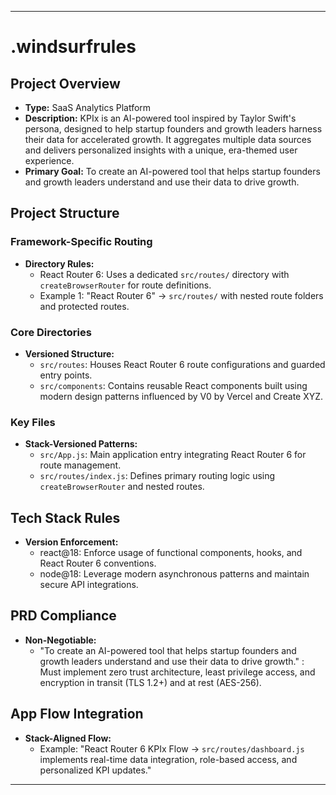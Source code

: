 ---

# .windsurfrules

## Project Overview
- **Type:** SaaS Analytics Platform
- **Description:** KPIx is an AI-powered tool inspired by Taylor Swift's persona, designed to help startup founders and growth leaders harness their data for accelerated growth. It aggregates multiple data sources and delivers personalized insights with a unique, era-themed user experience.
- **Primary Goal:** To create an AI-powered tool that helps startup founders and growth leaders understand and use their data to drive growth.

## Project Structure
### Framework-Specific Routing
- **Directory Rules:**
  - React Router 6: Uses a dedicated `src/routes/` directory with `createBrowserRouter` for route definitions.
  - Example 1: "React Router 6" → `src/routes/` with nested route folders and protected routes.

### Core Directories
- **Versioned Structure:**
  - `src/routes`: Houses React Router 6 route configurations and guarded entry points.
  - `src/components`: Contains reusable React components built using modern design patterns influenced by V0 by Vercel and Create XYZ.

### Key Files
- **Stack-Versioned Patterns:**
  - `src/App.js`: Main application entry integrating React Router 6 for route management.
  - `src/routes/index.js`: Defines primary routing logic using `createBrowserRouter` and nested routes.

## Tech Stack Rules
- **Version Enforcement:**
  - react@18: Enforce usage of functional components, hooks, and React Router 6 conventions.
  - node@18: Leverage modern asynchronous patterns and maintain secure API integrations.

## PRD Compliance
- **Non-Negotiable:**
  - "To create an AI-powered tool that helps startup founders and growth leaders understand and use their data to drive growth." : Must implement zero trust architecture, least privilege access, and encryption in transit (TLS 1.2+) and at rest (AES-256).

## App Flow Integration
- **Stack-Aligned Flow:**
  - Example: "React Router 6 KPIx Flow → `src/routes/dashboard.js` implements real-time data integration, role-based access, and personalized KPI updates."

---